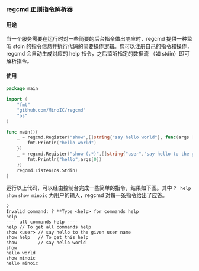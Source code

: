 ### regcmd 正则指令解析器

#### 用途

当一个服务需要在运行时对一些简要的后台指令做出响应时，regcmd 提供一种监听 stdin 的指令信息并执行代码的简要操作逻辑。您可以注册自己的指令和操作，regcmd 会自动生成对应的 help 指令，之后监听指定的数据流 （如 stdin）即可解析指令。

#### 使用

```go
package main

import (
    "fmt"
    "github.com/MinoIC/regcmd"
    "os"
)

func main(){
    _ = regcmd.Register("show",[]string{"say hello world"}, func(args []string) {
        fmt.Println("hello world")
    })
    _ = regcmd.Register("show (.*)",[]string{"user","say hello to the given user name"}, func(args []string) {
        fmt.Println("hello",args[0])
    })
    regcmd.Listen(os.Stdin)
}
```

运行以上代码，可以经由控制台完成一些简单的指令，结果如下图。其中 `? ` `help` `show` `show minoic` 为用户的输入，regcmd 对每一条指令给出了应答。

```
?
Invalid command: ? **Type <help> for commands help
help
---- all commands help ----
help // To get all commands help
show <user> // say hello to the given user name
show help   // To get this help
show        // say hello world
show
hello world
show minoic
hello minoic
```

